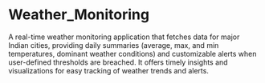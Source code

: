 # Weather_Monitoring
A real-time weather monitoring application that fetches data for major Indian cities, providing daily summaries (average, max, and min temperatures, dominant weather conditions) and customizable alerts when user-defined thresholds are breached. It offers timely insights and visualizations for easy tracking of weather trends and alerts.
